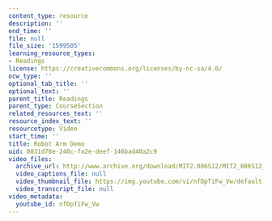 ```yaml
---
content_type: resource
description: ''
end_time: ''
file: null
file_size: '1599505'
learning_resource_types:
- Readings
license: https://creativecommons.org/licenses/by-nc-sa/4.0/
ocw_type: ''
optional_tab_title: ''
optional_text: ''
parent_title: Readings
parent_type: CourseSection
related_resources_text: ''
resource_index_text: ''
resourcetype: Video
start_time: ''
title: Robot Arm Demo
uid: 0031d76e-240c-fa2e-deef-146bad40a2c9
video_files:
  archive_url: http://www.archive.org/download/MIT2.086S12/MIT2_086S12_unit7_arm_300k.mp4
  video_captions_file: null
  video_thumbnail_file: https://img.youtube.com/vi/nfDpTiFw_Vw/default.jpg
  video_transcript_file: null
video_metadata:
  youtube_id: nfDpTiFw_Vw
---
```

